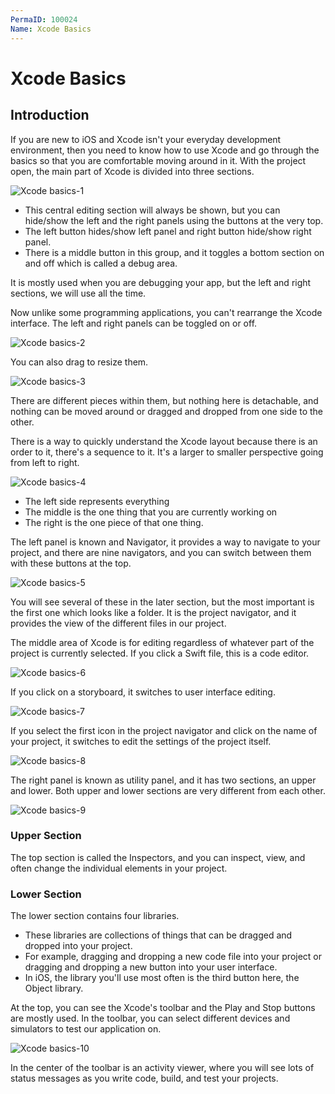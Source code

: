```yaml
---
PermaID: 100024
Name: Xcode Basics
---
```


# Xcode Basics

## Introduction

If you are new to iOS and Xcode isn't your everyday development environment, then you need to know how to use Xcode and go through the basics so that you are comfortable moving around in it. With the project open, the main part of Xcode is divided into three sections.

<img src="images/xcode-basics1.png" alt="Xcode basics-1">

- This central editing section will always be shown, but you can hide/show the left and the right panels using the buttons at the very top. 
- The left button hides/show left panel and right button hide/show right panel. 
- There is a middle button in this group, and it toggles a bottom section on and off which is called a debug area. 

It is mostly used when you are debugging your app, but the left and right sections, we will use all the time.

Now unlike some programming applications, you can't rearrange the Xcode interface. The left and right panels can be toggled on or off. 

<img src="images/xcode-basics2.png" alt="Xcode basics-2">
 
You can also drag to resize them.

<img src="images/xcode-basics3.png" alt="Xcode basics-3">
 
There are different pieces within them, but nothing here is detachable, and nothing can be moved around or dragged and dropped from one side to the other. 

There is a way to quickly understand the Xcode layout because there is an order to it, there's a sequence to it. It's a larger to smaller perspective going from left to right. 

<img src="images/xcode-basics4.png" alt="Xcode basics-4">

 - The left side represents everything
 - The middle is the one thing that you are currently working on
 - The right is the one piece of that one thing.

The left panel is known and Navigator, it provides a way to navigate to your project, and there are nine navigators, and you can switch between them with these buttons at the top.

<img src="images/xcode-basics5.png" alt="Xcode basics-5">

You will see several of these in the later section, but the most important is the first one which looks like a folder. It is the project navigator, and it provides the view of the different files in our project. 

The middle area of Xcode is for editing regardless of whatever part of the project is currently selected. If you click a Swift file, this is a code editor. 

<img src="images/xcode-basics6.png" alt="Xcode basics-6">
 
If you click on a storyboard, it switches to user interface editing. 

<img src="images/xcode-basics7.png" alt="Xcode basics-7">

If you select the first icon in the project navigator and click on the name of your project, it switches to edit the settings of the project itself.

<img src="images/xcode-basics8.png" alt="Xcode basics-8">
 
The right panel is known as utility panel, and it has two sections, an upper and lower. Both upper and lower sections are very different from each other.

<img src="images/xcode-basics9.png" alt="Xcode basics-9">

### Upper Section

The top section is called the Inspectors, and you can inspect, view, and often change the individual elements in your project.

### Lower Section

The lower section contains four libraries. 

 - These libraries are collections of things that can be dragged and dropped into your project. 
 - For example, dragging and dropping a new code file into your project or dragging and dropping a new button into your user interface.
 - In iOS, the library you'll use most often is the third button here, the Object library. 

At the top, you can see the Xcode's toolbar and the Play and Stop buttons are mostly used. In the toolbar, you can select different devices and simulators to test our application on.

<img src="images/xcode-basics10.png" alt="Xcode basics-10">
 
In the center of the toolbar is an activity viewer, where you will see lots of status messages as you write code, build, and test your projects. 

